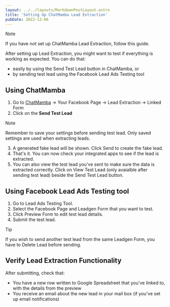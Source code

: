 ```yaml
---
layout: ../../layouts/MarkdownPostLayout.astro
title: 'Setting Up ChatMamba Lead Extraction'
pubDate: 2022-12-06
---
```


>[!note]
> If you have not set up ChatMamba Lead Extraction, follow this guide.

After setting up Lead Extraction, you might want to test if everything is working as expected. You can do that:

- easily by using the Send Test Lead button in ChatMamba, or
- by sending test lead using the Facebook Lead Ads Testing tool

## Using ChatMamba

1. Go to [ChatMamba](https://chatmamba.com) -> Your Facebook Page -> Lead Extraction -> Linked Form
2. Click on the **Send Test Lead**

>[!note]
> Remember to save your settings before sending test lead. Only saved settings are used when extracting leads.

3. A generated fake lead will be shown. Click Send to create the fake lead.
4. That's it. You can now check your integrated apps to see if the lead is extracted.
5. You can also view the test lead you've sent to make sure the data is extracted correctly. Click on View Test Lead (only avaialble after sending test lead) beside the Send Test Lead button.

## Using Facebook Lead Ads Testing tool

1. Go to Lead Ads Testing Tool.
2. Select the Facebook Page and Leadgen Form that you want to test.
3. Click Preview Form to edit test lead details.
4. Submit the test lead.

>[!tip]
> If you wish to send another test lead from the same Leadgen Form, you have to Delete Lead before sending.

## Verify Lead Extraction Functionality

After submitting, check that:

- You have a new row written to Google Spreadsheet that you've linked to, with the details from the preview
- You receive an email about the new lead in your mail box (if you've set up email notifications)
